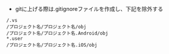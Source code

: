 - gitに上げる際は.gitignoreファイルを作成し、下記を除外する
```
/.vs
/プロジェクト名/プロジェクト名/obj
/プロジェクト名/プロジェクト名.Android/obj
*.user
/プロジェクト名/プロジェクト名.iOS/obj
```
